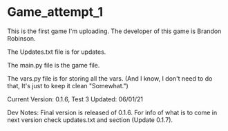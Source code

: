# Game_attempt_1
This is the first game I'm uploading.
The developer of this game is Brandon Robinson.

The Updates.txt file is for updates.

The main.py file is the game file.

The vars.py file is for storing all the vars.
(And I know, I don't need to do that, It's just to keep it clean "Somewhat.")


Current Version: 0.1.6, Test 3
Updated: 06/01/21

Dev Notes:
  Final version is released of 0.1.6. For info of what is to come in next version check updates.txt and section (Update 0.1.7).

